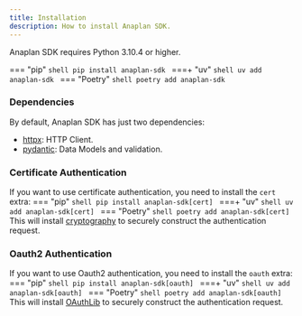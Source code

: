 ```yaml
---
title: Installation
description: How to install Anaplan SDK.
---
```


Anaplan SDK requires Python 3.10.4 or higher.

=== "pip"
    ```shell
    pip install anaplan-sdk
    ```
===+ "uv"
    ```shell
    uv add anaplan-sdk
    ```
=== "Poetry"
    ```shell
    poetry add anaplan-sdk
    ```


### Dependencies 

By default, Anaplan SDK has just two dependencies:

- [httpx](https://www.python-httpx.org/): HTTP Client.
- [pydantic](https://pypi.org/project/pydantic/): Data Models and validation.


### Certificate Authentication

If you want to use certificate authentication, you need to install the `cert` extra:
=== "pip"
    ```shell
    pip install anaplan-sdk[cert]
    ```
===+ "uv"
    ```shell
    uv add anaplan-sdk[cert]
    ```
=== "Poetry"
    ```shell
    poetry add anaplan-sdk[cert]
    ```
This will install [cryptography](https://github.com/pyca/cryptography) to securely construct the authentication request.



### Oauth2 Authentication

If you want to use Oauth2 authentication, you need to install the `oauth` extra:
=== "pip"
    ```shell
    pip install anaplan-sdk[oauth]
    ```
===+ "uv"
    ```shell
    uv add anaplan-sdk[oauth]
    ```
=== "Poetry"
    ```shell
    poetry add anaplan-sdk[oauth]
    ```
This will install [OAuthLib](https://oauthlib.readthedocs.io/en/latest/index.html) to securely construct the authentication request.
